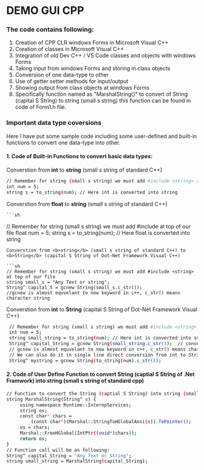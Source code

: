 # DEMO GUI CPP
### The code contains following:

1. Creation of CPP CLR windows Forms in Microsoft Visual C++
2. Creation of classes in Microsoft Visual C++
3. Integration of old Dev C++ / VS Code classes and objects with windows Forms
4. Taking input from windows Forms and storing in class objects
5. Conversion of one data-type to other
6. Use of getter setter methods for input/output
7. Showing output from class objects at windows Forms
8. Specifically function named as "MarshalString()" to convert of String (capital S String) to string (small s string) this function can be found in code of Form1.h file.

### Important data type coversions
Here I have put some sample code including some user-defined and built-in functions to convert one data-type into other.
#### 1. Code of Built-in Functions to convert basic data types:
  Converstion from <b>int</b> to <b>string</b> (small s string of standard C++)

  ```sh
  // Remember for string (small s string) we must add #include <string> at top of our file
  int num = 5;
  string s = to_string(num); // Here int is converted into string
  ```
  Converstion from <b>float</b> to <b>string</b> (small s string of standard C++)
 
    ```sh
  // Remember for string (small s string) we must add #include <string> at top of our file
  float num = 5;
  string s = to_string(num); // Here float is converted into string
  ```
  Converstion from <b>string</b> (small s string of standard C++) to <b>String</b> (capital S String of Dot-Net Framework Visual C++)
 
  ```sh
  // Remember for string (small s string) we must add #include <string> at top of our file
  string small_s = "Any Text or string";
  String^ capital_S = gcnew String(small_s.c_str());
  //gcnew is almost equvelant to new keyword in c++, c_str() means character string
  ```
  Converstion from <b>int</b> to <b>String</b> (capital S String of Dot-Net Framework Visual C++)

 ```sh
  // Remember for string (small s string) we must add #include <string> at top of our file
  int num = 5;
  string small_string = to_string(num); // Here int is converted into small s string
  String^ capital_String = gcnew String(small_string.c_str());  // converted to capital S string
  // gcnew is almost equvelant to new keyword in c++, c_str() means character string
  // We can also do it in single line direct conversion from int to String (captial S String) as following
  String^ mystring = gcnew String(to_string(num).c_str());
  ```

#### 2. Code of User Define Function to convert String (captial S String of .Net Framwork) into string (small s string of standard cpp)

  ```sh
  // Function to convert the String (captial S String) into string (small s string)
  string MarshalString(String^ s) {
	   using namespace Runtime::InteropServices;
	   string os;
	   const char* chars =
		   (const char*)(Marshal::StringToHGlobalAnsi(s)).ToPointer();
	   os = chars;
	   Marshal::FreeHGlobal(IntPtr((void*)chars));
	   return os;
  }
  // Function call will be as following:
  String^ capital_String = "Any Text or String";
  string small_string = MarshalString(capital_String);
  ```
